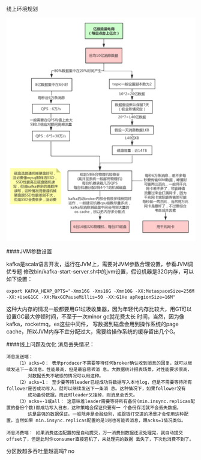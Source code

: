 线上环境规划

![](img/img_8.png)

####JVM参数设置

kafka是scala语言开发，运行在JVM上，需要对JVM参数合理设置，参看JVM调优专题 修改bin/kafka-start-server.sh中的jvm设置，假设机器是32G内存，可以如下设置：

    export KAFKA_HEAP_OPTS="‐Xmx16G ‐Xms16G ‐Xmn10G ‐XX:MetaspaceSize=256M ‐XX:+UseG1GC ‐XX:MaxGCPauseMillis=50 ‐XX:G1He apRegionSize=16M"

这种大内存的情况一般都要用G1垃圾收集器，因为年轻代内存比较大，用G1可以设置GC最大停顿时间，不至于一次minor gc就花费太长 时间，当然，因为像kafka，rocketmq，es这些中间件，
    写数据到磁盘会用到操作系统的page cache，所以JVM内存不宜分配过大，需要给操作系统的缓存留出几个G。

####线上问题及优化
消息丢失情况： 

    消息发送端： 
        （1）acks=0： 表示producer不需要等待任何broker确认收到消息的回复，就可以继续发送下一条消息。性能最高，但是最容易丢消 息。大数据统计报表场景，对性能要求很高，
            对数据丢失不敏感的情况可以用这种。 
        （2）acks=1： 至少要等待leader已经成功将数据写入本地log，但是不需要等待所有follower是否成功写入。就可以继续发送下一条消 息。这种情况下，如果follower没有
            成功备份数据，而此时leader又挂掉，则消息会丢失。 
        （3）acks=-1或all： 这意味着leader需要等待所有备份(min.insync.replicas配置的备份个数)都成功写入日志，这种策略会保证只要有一 个备份存活就不会丢失数据。
            这是最强的数据保证。一般除非是金融级别，或跟钱打交道的场景才会使用这种配置。当然如果 min.insync.replicas配置的是1则也可能丢消息，跟acks=1情况类似。

    消息消费端： 如果消费这边配置的是自动提交，万一消费到数据还没处理完，就自动提交offset了，但是此时你consumer直接宕机了，未处理完的数据 丢失了，下次也消费不到了。


分区数越多吞吐量越高吗? no





